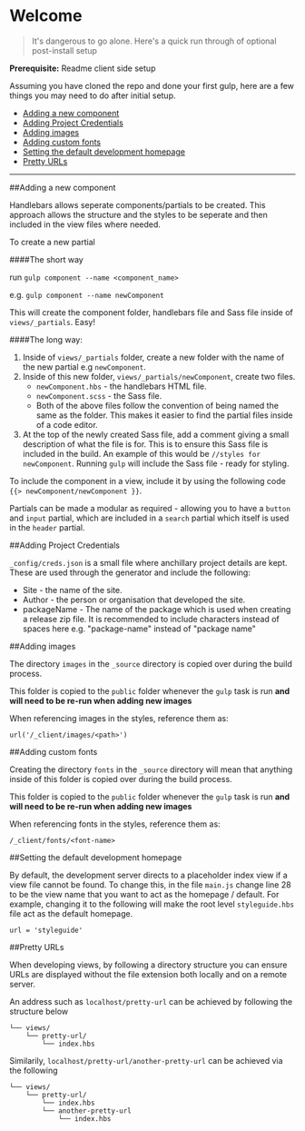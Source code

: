# Welcome

> It's dangerous to go alone. Here's a quick run through of optional post-install setup

**Prerequisite:** Readme client side setup

Assuming you have cloned the repo and done your first gulp, here are a few things you may need to do after initial setup.

* [Adding a new component](#adding-a-new-component)
* [Adding Project Credentials](#adding-project-credentials)
* [Adding images](#adding-images)
* [Adding custom fonts](#adding-custom-fonts)
* [Setting the default development homepage](#setting-the-default-development-homepage)
* [Pretty URLs](#pretty-urls)

---

##Adding a new component

Handlebars allows seperate components/partials to be created. This approach allows the structure and the styles to be seperate and then included in the view files where needed.

To create a new partial

####The short way

run `gulp component --name <component_name>` 

e.g. `gulp component --name newComponent`

This will create the component folder, handlebars file and Sass file inside of `views/_partials`. Easy!

####The long way:

1. Inside of `views/_partials` folder, create a new folder with the name of the new partial e.g `newComponent`.
2. Inside of this new folder, `views/_partials/newComponent`, create two files.
    * `newComponent.hbs` - the handlebars HTML file.
    * `newComponent.scss` - the Sass file.
    * Both of the above files follow the convention of being named the same as the folder. This makes it easier to find the partial files inside of a code editor.
3. At the top of the newly created Sass file, add a comment giving a small description of what the file is for. This is to ensure this Sass file is included in the build. An example of this would be `//styles for newComponent`. Running `gulp` will include the Sass file - ready for styling.

To include the component in a view, include it by using the following code `{{> newComponent/newComponent }}`.

Partials can be made a modular as required - allowing you to have a `button` and `input` partial, which are included in a `search` partial which itself is used in the `header` partial.

##Adding Project Credentials

`_config/creds.json` is a small file where anchillary project details are kept. These are used through the generator and include the following:

* Site - the name of the site.
* Author - the person or organisation that developed the site.
* packageName - The name of the package which is used when creating a release zip file. It is recommended to include characters instead of spaces here e.g. "package-name" instead of "package name"

##Adding images

The directory `images` in the `_source` directory is copied over during the build process.

This folder is copied to the `public` folder whenever the `gulp` task is run **and will need to be re-run when adding new images**

When referencing images in the styles, reference them as:  

`url('/_client/images/<path>')`

##Adding custom fonts

Creating the directory `fonts` in the `_source` directory will mean that anything inside of this folder is copied over during the build process.

This folder is copied to the `public` folder whenever the `gulp` task is run **and will need to be re-run when adding new images**

When referencing fonts in the styles, reference them as:

`/_client/fonts/<font-name>`

##Setting the default development homepage

By default, the development server directs to a placeholder index view if a view file cannot be found. To change this, in the file `main.js` change line 28 to be the view name that you want to act as the homepage / default. For example, changing it to the following will make the root level `styleguide.hbs` file act as the default homepage.

```
url = 'styleguide'
```

##Pretty URLs

When developing views, by following a directory structure you can ensure URLs are displayed without the file extension both locally and on a remote server.

An address such as `localhost/pretty-url` can be achieved by following the structure below

```
└── views/
    └── pretty-url/
        └── index.hbs
```

Similarily, `localhost/pretty-url/another-pretty-url` can be achieved via the following

```
└── views/
    └── pretty-url/
        └── index.hbs
        └── another-pretty-url
            └── index.hbs
```